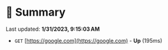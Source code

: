 # 📖 Summary
Last updated: **1/31/2023, 9:15:03 AM**

- `GET` [https://google.com](https://google.com) - **Up** (195ms)
